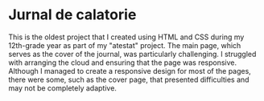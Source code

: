 # Jurnal de calatorie
This is the oldest project that I created using HTML and CSS during my 12th-grade year as part of my "atestat" project. 
The main page, which serves as the cover of the journal, was particularly challenging. I struggled with arranging the cloud and ensuring that the page was responsive. Although I managed to create a responsive design for most of the pages, there were some, such as the cover page, that presented difficulties and may not be completely adaptive.
